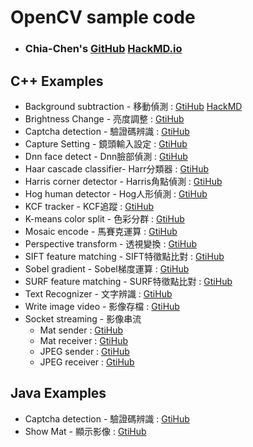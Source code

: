 # OpenCV sample code

- ### Chia-Chen's [GitHub](https://github.com/jasperyen) [HackMD.io](https://hackmd.io/EYNg7ALAhgrAjATgLQQCYDM4pAZgAxIJh7BIBMEeeZCIUeApgBxxA===) 

## C++ Examples

- Background subtraction - 移動偵測 : [GtiHub](https://github.com/jasperyen/opencv-examples/tree/master/cpp/Background_Subtraction_MOG2) [HackMD](https://hackmd.io/KYDgLAJg7FwMYFo4EYBGA2BZYQa4yAnAgEwCGhUJUYAzGCGREA==)
- Brightness Change - 亮度調整 : [GtiHub](https://github.com/jasperyen/opencv-examples/tree/master/cpp/brightness_change)
- Captcha detection - 驗證碼辨識 : [GtiHub](https://github.com/jasperyen/opencv-examples/tree/master/cpp/Captcha_detection)
- Capture Setting - 鏡頭輸入設定 : [GtiHub](https://github.com/jasperyen/opencv-examples/tree/master/cpp/capture_setting)
- Dnn face detect - Dnn臉部偵測 : [GtiHub](https://github.com/jasperyen/opencv-examples/tree/master/cpp/dnn_face_detect)
- Haar cascade classifier- Harr分類器 : [GtiHub](https://github.com/jasperyen/opencv-examples/tree/master/cpp/haar_cascade_classifier)
- Harris corner detector - Harris角點偵測 : [GtiHub](https://github.com/jasperyen/opencv-examples/tree/master/cpp/harris_corner_detector)
- Hog human detector - Hog人形偵測 : [GtiHub](https://github.com/jasperyen/opencv-examples/tree/master/cpp/hog_human_detector)
- KCF tracker - KCF追蹤 : [GtiHub](https://github.com/jasperyen/opencv-examples/tree/master/cpp/KCF_tracker)
- K-means color split - 色彩分群 : [GtiHub](https://github.com/jasperyen/opencv-examples/tree/master/cpp/Kmeans_spilt)
- Mosaic encode - 馬賽克運算 : [GtiHub](https://github.com/jasperyen/opencv-examples/tree/master/cpp/mosaic_encode)
- Perspective transform - 透視變換  : [GtiHub](https://github.com/jasperyen/opencv-examples/tree/master/cpp/perspective_transform)
- SIFT feature matching - SIFT特徵點比對 : [GtiHub](https://github.com/jasperyen/opencv-examples/tree/master/cpp/SIFT_Algo)
- Sobel gradient - Sobel梯度運算 : [GtiHub](https://github.com/jasperyen/opencv-examples/tree/master/cpp/Sobel_gradient)
- SURF feature matching - SURF特徵點比對 : [GtiHub](https://github.com/jasperyen/opencv-examples/tree/master/cpp/SURF_Algo)
- Text Recognizer - 文字辨識 : [GtiHub](https://github.com/jasperyen/opencv-examples/tree/master/cpp/TEXTRecognizer)
- Write image video - 影像存檔 : [GtiHub](https://github.com/jasperyen/opencv-examples/tree/master/cpp/writeImageVideo)
- Socket streaming - 影像串流
    - Mat sender : [GtiHub](https://github.com/jasperyen/opencv-examples/tree/master/cpp/socket_streaming/Streaming_mat_sender)
    - Mat receiver : [GtiHub](https://github.com/jasperyen/opencv-examples/tree/master/cpp/socket_streaming/Streaming_mat_receiver)
    - JPEG sender : [GtiHub](https://github.com/jasperyen/opencv-examples/tree/master/cpp/socket_streaming/Streaming_jpeg_sender)
    - JPEG receiver : [GtiHub](https://github.com/jasperyen/opencv-examples/tree/master/cpp/socket_streaming/Streaming_jpeg_receiver)


## Java Examples

- Captcha detection - 驗證碼辨識 : [GtiHub](https://github.com/jasperyen/opencv-examples/tree/master/java/CaptchaDetection)
- Show Mat - 顯示影像 : [GtiHub](https://github.com/jasperyen/opencv-examples/tree/master/java/showMat)

